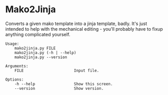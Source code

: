 # Mako2Jinja

Converts a given mako template into a jinja template, badly. It's just intended to help with the mechanical editing - you'll probably have to fixup anything complicated yourself.


	Usage:
	    mako2jinja.py FILE
	    mako2jinja.py (-h | --help)
	    mako2jinja.py --version

	Arguments:
	    FILE                      Input file.

	Options:
	    -h --help                 Show this screen.
	    --version                 Show version.

